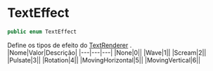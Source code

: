 # TextEffect
```csharp
public enum TextEffect
```
Define os tipos de efeito do [TextRenderer](/Claw/Modules/TextRenderer.md#TextRenderer) .<br />
|Nome|Valor|Descrição|
|---|---|---|
|None|0||
|Wave|1||
|Scream|2||
|Pulsate|3||
|Rotation|4||
|MovingHorizontal|5||
|MovingVertical|6||
